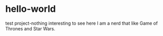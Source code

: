 # hello-world
test project-nothing interesting to see here
I am a nerd that like Game of Thrones and Star Wars.
